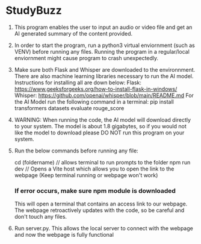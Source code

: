 # StudyBuzz

1. This program enables the user to input an audio or video file and get an AI generated summary of the content provided. 

2. In order to start the program, run a python3 virtual enviornment (such as VENV) before running any files. Running 
   the program in a regular/local enviornment might cause program to crash unexpectedly.

3. Make sure both Flask and Whisper are downloaded to the environnment. There are also machine learning libraries necessary to run the AI model.
   Instructions for installing all are down below:
   Flask: https://www.geeksforgeeks.org/how-to-install-flask-in-windows/
   Whisper: https://github.com/openai/whisper/blob/main/README.md
   For the AI Model run the following command in a terminal: pip install transformers datasets evaluate rouge_score

4. WARNING: When running the code, the AI model will download directly to your system. The model is about 1.8 gigabytes, so if you would not like the model to download please     DO NOT run this program on your system.    

5. Run the below commands before running any file:
   
    cd (foldername)  // allows terminal to run prompts to the folder
    npm run dev    // Opens a Vite host which allows you to open the link to the webpage (Keep terminal running or webpage won't work)
    ### If error occurs, make sure npm module is downloaded ###

   This will open a terminal that contains an access link to our webpage. The webpage retroactively updates with the code, so be careful and don't touch any files.

6. Run server.py. This allows the local server to connect with the webpage and now the webpage is fully functional
